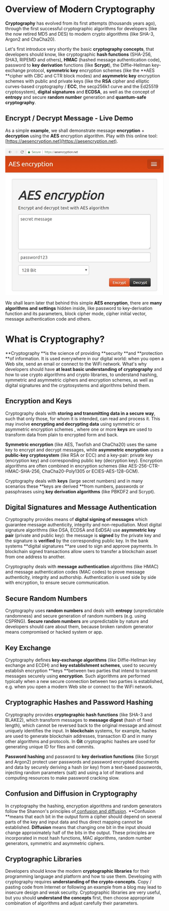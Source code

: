 # Overview of Modern Cryptography

**Cryptography** has evolved from its first attempts \(thousands years ago\), through the first successful cryptographic algorithms for developers \(like the now retired MD5 and DES\) to modern crypto algorithms \(like SHA-3, Argon2 and ChaCha20\).

Let's first introduce very shortly the basic **cryptography concepts**, that developers should know, like cryptographic **hash functions** \(SHA-256, SHA3, RIPEMD and others\), **HMAC** \(hashed message authentication code\), password to **key derivation** functions \(like **Scrypt**\), the Diffie-Hellman key-exchange protocol, **symmetric key** encryption schemes \(like the **AES **cipher with CBC and CTR block modes\) and **asymmetric key** encryption schemes with public and private keys \(like the **RSA** cipher and elliptic curves-based cryptography / **ECC**, the secp256k1 curve and the Ed25519 cryptosystem\), **digital signatures** and **ECDSA**, as well as the concept of **entropy** and secure **random number** generation and **quantum-safe cryptography**.

## Encrypt / Decrypt Message - Live Demo

As a simple **example**, we shall demonstrate message **encryption** + **decryption** using the **AES** encryption algorithm. Play with this online tool: [https://aesencryption.net](https://aesencryption.net).

![](/assets/encrypt-decrypt-live-demo.jpg)

We shall learn later that behind this simple **AES encryption**, there are **many algorithms and settings** hidden inside, like password to key-derivation function and its parameters, block cipher mode, cipher initial vector, message authentication code and others.

# What is Cryptography?

**Cryptography **is the science of providing **security **and **protection **of information. It is used everywhere in our digital world: when you open a Web site, send an email or connect to the WiFi network. What's why developers should have **at least basic understanding of cryptography** and how to use crypto algorithms and crypto libraries, to understand hashing, symmetric and asymmetric ciphers and encryption schemes, as well as digital signatures and the cryptosystems and algorithms behind them.

## Encryption and Keys

Cryptography deals with **storing and transmitting data in a secure way**, such that only those, for whom it is intended, can read and process it. This may involve **encrypting and decrypting data** using symmetric or asymmetric encryption schemes , where one or more **keys** are used to transform data from plain to encrypted form and back.

**Symmetric encryption** \(like AES, Twofish and ChaCha20\) uses the same key to encrypt and decrypt messages, while **asymmetric encryption** uses a **public-key cryptosystem** \(like RSA or ECC\) and a key-pair: private key \(encryption key\) and corresponding public key \(decryption key\). Encryption algorithms are often combined in encryption schemes \(like AES-256-CTR-HMAC-SHA-256, ChaCha20-Poly1305 or ECIES-AES-128-GCM\).

Cryptography deals with **keys** \(large secret numbers\) and in many scenarios these **keys are derived **from numbers, passwords or passphrases using **key derivation algorithms** \(like PBKDF2 and Scrypt\).

## Digital Signatures and Message Authentication

Cryptography provides means of **digital signing of messages** which guarantee message authenticity, integrity and non-repudiation. Most digital signature algorithms \(like DSA, ECDSA and EdDSA\) use **asymmetric key pair** \(private and public key\): the message is **signed** by the private key and the signature is **verified** by the corresponding public key. In the bank systems **digital signatures **are used to sign and approve payments. In blockchain signed transactions allow users to transfer a blockchain asset from one address to another.

Cryptography deals with **message authentication** algorithms \(like HMAC\) and message authentication codes \(MAC codes\) to prove message authenticity, integrity and authorship. Authentication is used side by side with encryption, to ensure secure communication.

## Secure Random Numbers

Cryptography uses **random numbers** and deals with **entropy** \(unpredictable randomness\) and secure generation of random numbers \(e.g. using CSPRNG\). **Secure random numbers** are unpredictable by nature and developers should care about them, because broken random generator means compromised or hacked system or app.

## Key Exchange

Cryptography defines **key-exchange algorithms** \(like Diffie-Hellman key exchange and ECDH\) and **key establishment schemes**, used to securely establish encryption **keys **between two parties that intend to transmit messages securely using **encryption**. Such algorithms are performed typically when a new secure connection between two parties is established, e.g. when you open a modern Web site or connect to the WiFi network.

## Cryptographic Hashes and Password Hashing

Cryptography provides **cryptographic hash functions** \(like SHA-3 and BLAKE2\), which transform messages to **message digest** \(hash of fixed length\), which cannot be reversed back to the original message and almost uniquely identifies the input. In **blockchain** systems, for example, hashes are used to generate blockchain addresses, transaction ID and in many other algorithms and protocols. In **Git** cryptographic hashes are used for generating unique ID for files and commits.

**Password hashing** and password to **key derivation functions** \(like Scrypt and Argon2\) protect user passwords and password encrypted documents and data by securely deriving a hash \(or key\) from a text-based passwords, injecting random parameters \(salt\) and using a lot of iterations and computing resources to make password cracking slow.

## Confusion and Diffusion in Cryptography

In cryptography the hashing, encryption algorithms and random generators follow the Shannon's principles of[ confusion and diffusion](https://en.wikipedia.org/wiki/Confusion_and_diffusion). **Confusion **means that each bit in the output form a cipher should depend on several parts of the key and input data and thus direct mapping cannot be established. **Diffusion** means that changing one bit in the input should change approximately half of the bits in the output. These principles are incorporated in most hash functions, MAC algorithms, random number generators, symmetric and asymmetric ciphers.

## Cryptographic Libraries

Developers should know the modern **cryptographic libraries** for their programming language and platform and how to use them. Developing with cryptography requires **understanding of the crypto-concepts**. Copy / pasting code from Internet or following an example from a blog may lead to insecure design and weak security. Cryptographic libraries are very useful, but you should **understand the concepts** first, then choose appropriate combination of algorithms and adjust carefully their parameters.

